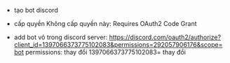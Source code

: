 - tạo bot discord
- cấp quyền
  Không cấp quyền này: Requires OAuth2 Code Grant

- add bot vô trong discord server: https://discord.com/oauth2/authorize?client_id=1397066373775102083&permissions=292057906176&scope=bot
  permissions: thay đổi
  1397066373775102083= thay đổi
